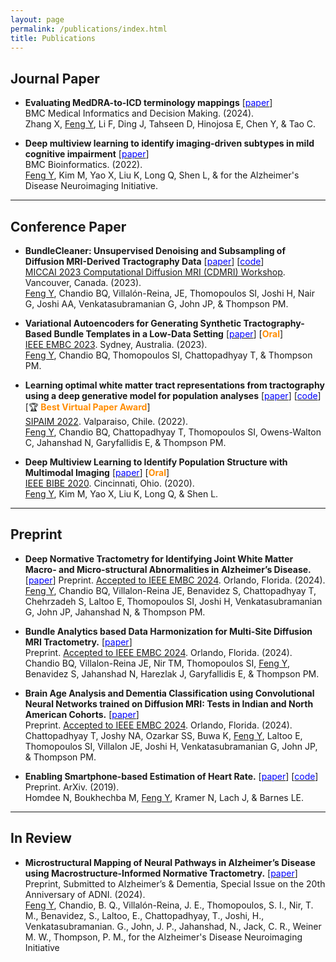 ```yaml
---
layout: page
permalink: /publications/index.html
title: Publications
---
```


## Journal Paper

- **Evaluating MedDRA-to-ICD terminology mappings**
  \[[<span style="color:blue">paper</span>](https://bmcmedinformdecismak.biomedcentral.com/articles/10.1186/s12911-023-02375-1)\]  
  BMC Medical Informatics and Decision Making. (2024).  
  Zhang X, <ins>Feng Y</ins>, Li F, Ding J, Tahseen D, Hinojosa E, Chen Y, & Tao C.

- **Deep multiview learning to identify imaging-driven subtypes in mild cognitive impairment**
  \[[<span style="color:blue">paper</span>](https://link.springer.com/article/10.1186/s12859-022-04946-x)\]  
  BMC Bioinformatics. (2022).  
  <ins>Feng Y</ins>, Kim M, Yao X, Liu K, Long Q, Shen L, & for the Alzheimer's Disease Neuroimaging Initiative.

--- 

## Conference Paper

- **BundleCleaner: Unsupervised Denoising and Subsampling of Diffusion MRI-Derived Tractography Data**
  \[[<span style="color:blue">paper</span>](https://doi.org/10.1007/978-3-031-47292-3\_14)\]
  \[[<span style="color:blue">code</span>](https://github.com/wendyfyx/BundleCleaner)\]    
  [MICCAI 2023 Computational Diffusion MRI (CDMRI) Workshop](http://cmic.cs.ucl.ac.uk/cdmri23/programme.html). Vancouver, Canada. (2023).  
  <ins>Feng Y</ins>, Chandio BQ, Villalón-Reina, JE, Thomopoulos SI, Joshi H, Nair G, Joshi AA, Venkatasubramanian G, John JP, & Thompson PM.

- **Variational Autoencoders for Generating Synthetic Tractography-Based Bundle Templates in a Low-Data Setting**
  \[[<span style="color:blue">paper</span>](https://doi.org/10.1109/EMBC40787.2023.10340009)\]
  [**<span style="color:darkorange">Oral</span>**]      
  [IEEE EMBC 2023](https://embc.embs.org/2023/). Sydney, Australia. (2023).  
  <ins>Feng Y</ins>, Chandio BQ, Thomopoulos SI, Chattopadhyay T, & Thompson PM.

- **Learning optimal white matter tract representations from tractography using a deep generative model for population analyses**
  \[[<span style="color:blue">paper</span>](https://doi.org/10.1117/12.2670244)\]
  \[[<span style="color:blue">code</span>](https://github.com/wendyfyx/ConvVAE-structural-anomalies)\]
  [:trophy: **<span style="color:darkorange">Best Virtual Paper Award</span>**]  
  [SIPAIM 2022](http://sipaim.org/history/2022/). Valparaiso, Chile. (2022).  
  <ins>Feng Y</ins>, Chandio BQ, Chattopadhyay T, Thomopoulos SI, Owens-Walton C, Jahanshad N, Garyfallidis E, & Thompson PM.

- **Deep Multiview Learning to Identify Population Structure with Multimodal Imaging**
  \[[<span style="color:blue">paper</span>](https://doi.org/10.1109/BIBE50027.2020.00057)\]
  [**<span style="color:darkorange">Oral</span>**]   
  [IEEE BIBE 2020](https://ieeexplore.ieee.org/xpl/conhome/9287816/proceeding). Cincinnati, Ohio. (2020).  
  <ins>Feng Y</ins>, Kim M, Yao X, Liu K, Long Q, & Shen L.

---

## Preprint

- **Deep Normative Tractometry for Identifying Joint White Matter Macro- and Micro-structural Abnormalities in Alzheimer’s Disease.**
  \[[<span style="color:blue">paper</span>](https://doi.org/10.1101/2024.02.05.578943)\]
  Preprint. [Accepted to IEEE EMBC 2024](https://embc.embs.org/2024/). Orlando, Florida. (2024).  
  <ins>Feng Y</ins>, Chandio BQ, Villalon-Reina JE, Benavidez S, Chattopadhyay T, Chehrzadeh S, Laltoo E, Thomopoulos SI, Joshi H, Venkatasubramanian G, John JP, Jahanshad N, & Thompson PM.

- **Bundle Analytics based Data Harmonization for Multi-Site Diffusion MRI Tractometry.**
  \[[<span style="color:blue">paper</span>](https://doi.org/10.1101/2024.02.03.578764)\]    
  Preprint. [Accepted to IEEE EMBC 2024](https://embc.embs.org/2024/). Orlando, Florida. (2024).  
  Chandio BQ, Villalon-Reina JE, Nir TM, Thomopoulos SI, <ins>Feng Y</ins>, Benavidez S, Jahanshad N, Harezlak J, Garyfallidis E, & Thompson PM.

- **Brain Age Analysis and Dementia Classification using Convolutional Neural Networks trained on Diffusion MRI: Tests in Indian and North American Cohorts.**
  \[[<span style="color:blue">paper</span>](https://doi.org/10.1101/2024.02.04.578829)\]    
  Preprint. [Accepted to IEEE EMBC 2024](https://embc.embs.org/2024/). Orlando, Florida. (2024).  
  Chattopadhyay T, Joshy NA, Ozarkar SS, Buwa K, <ins>Feng Y</ins>, Laltoo E, Thomopoulos SI, Villalon JE, Joshi H, Venkatasubramanian G, John JP, & Thompson PM.

- **Enabling Smartphone-based Estimation of Heart Rate.**
  \[[<span style="color:blue">paper</span>](http://arxiv.org/abs/1912.08910)\]
  \[[<span style="color:blue">code</span>](https://github.com/wendyfyx/mhealth_sensing)\]       
  Preprint. ArXiv. (2019).  
  Homdee N, Boukhechba M, <ins>Feng Y</ins>, Kramer N, Lach J, & Barnes LE.

---

## In Review

- **Microstructural Mapping of Neural Pathways in Alzheimer’s Disease using Macrostructure-Informed Normative Tractometry.**
  \[[<span style="color:blue">paper</span>](https://doi.org/10.1101/2024.04.25.591183)\]  
  Preprint, Submitted to Alzheimer’s & Dementia, Special Issue on the 20th Anniversary of ADNI. (2024).  
  <ins>Feng Y</ins>, Chandio, B. Q., Villalón-Reina, J. E., Thomopoulos, S. I., Nir, T. M., Benavidez, S., Laltoo, E.,  Chattopadhyay, T., Joshi, H., Venkatasubramanian. G., John, J. P., Jahanshad, N., Jack, C. R., Weiner M. W., Thompson, P. M., for the Alzheimer's Disease Neuroimaging Initiative